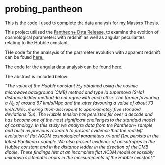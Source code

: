 # probing_pantheon
This is the code I used to complete the data analysis for my Masters Thesis. 

This project utilised the <a href="https://github.com/PantheonPlusSH0ES/DataRelease)https://github.com/PantheonPlusSH0ES/DataRelease">Pantheon+ Data Release, </a> to examine the evoltion of cosmological parameters with redshift as well as angular peculiarites relating to the Hubble constant. 

THe code for the analsysis of the parameter evolution with apparent redshift can be found <a href="https://github.com/ruairi-mcc/probing_pantheon/blob/main/pantheon+_parameter_evolution.ipynb">here.</a>

The code for the angular data analysis can be found <a href="https://github.com/ruairi-mcc/probing_pantheon/blob/main/pantheon+_angles_final.ipynb">here.</a> 

The abstract is included below:</br>

<i>"The value of the Hubble constant 𝐻<sub>0</sub>, obtained using the cosmic microwave background (CMB) method and type Ia supernova (SnIa) distance ladder method do not agree with each other. The former favouring a 𝐻<sub>0</sub> of around 67 km/s/Mpc and the latter favouring a value of about 73 km/s/Mpc, making them discrepant to approximately five standard deviations (5𝜎). The Hubble tension has persisted for over a decade and has become one of the most significant challenges to the standard model of cosmology. In this study we analyse data from the Pantheon+ sample and build on previous research to present evidence that the redshift evolution of flat ΛCDM cosmological parameters 𝐻<sub>0</sub> and Ω𝑚, persists in the latest Pantheon+ sample. We also present evidence of anisotropies in the Hubble constant and in the distance ladder in the direction of the CMB dipole. These findings hint at an incomplete flat ΛCDM model or possibly unknown systematic errors in the measurements of the Hubble constant."</i> 
